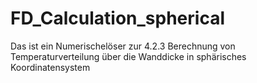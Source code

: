 # FD_Calculation_spherical
Das ist ein Numerischelöser zur 4.2.3	Berechnung von Temperaturverteilung über die Wanddicke in sphärisches Koordinatensystem 
